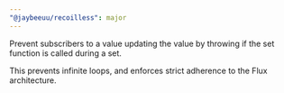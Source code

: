 ```yaml
---
"@jaybeeuu/recoilless": major
---
```


Prevent subscribers to a value updating the value by throwing if the set function is called during a set.

This prevents infinite loops, and enforces strict adherence to the Flux architecture.
